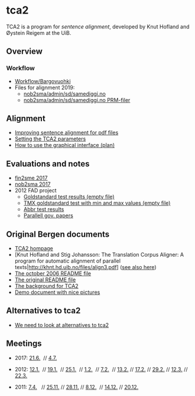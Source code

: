 # tca2

TCA2 is a program for _sentence alignment_, developed by Knut Hofland and Øystein Reigem at the UiB.

## Overview

### Workflow

- [Workflow/Bargovuohki](Bargovuohki.html)
- Files for alignment 2019:
  - [nob2sma/admin/sd/samediggi.no](lists/nobsma_admin_sd_samediggi_no.txt)
  - [nob2sma/admin/sd/samediggi.no PRM-filer](lists/nobsma_admin_sd_samediggi_no_prmfiler.txt)

## Alignment

- [Improving sentence alignment for pdf files](../ling/corpus_improve_alignment.html)
- [Setting the TCA2 parameters](TCA2_parameters.html)
- [How to use the graphical interface (plan)](../ling/corpus_analyze.html)

## Evaluations and notes

- [fin2sme 2017](tca2_fin2smeEvaluation.html)
- [nob2sma 2017](tca2_tests/parallelliseringristen.txt)
- 2012 FAD project
  - [Goldstandard test results (empty file)](../ling/testruns.paragstesting.html)
  - [TMX goldstandard test with min and max values (empty file)](tca2_testruns.paragstesting.html)
  - [Abbr test results](../ling/tca2testing/test_abbr.html)
  - [Parallell gov. papers](../ling/corpus_norwegianwhitepapers.html)

## Original Bergen documents

- [TCA2 hompage](http://gandalf.aksis.uib.no/tca2/)
- [Knut Hofland and Stig Johansson: The Translation Corpus Aligner: A program for automatic alignment of parallel texts|http://khnt.hd.uib.no/files/align3.pdf] ([see also here](page93.pdf))
- [The october 2006 README file](TCA2_readme_061004.txt)
- [The original README file](TCA2_readme.html)
- [The background for TCA2](TCA2_om.pdf)
- [Demo document with nice pictures](TCA2_demo_20050706.pdf)

## Alternatives to tca2

- [We need to look at alternatives to tca2](other_aligners.html)

## Meetings

- 2017: [21.6.](https://divvungiellatekno.github.io/giellalt.uit.no/admin/corpus/Meeting_2017-06-21.html)  //
  [4.7.](https://divvungiellatekno.github.io/giellalt.uit.no/admin/corpus/Meeting_2017-07-04.html)

- 2012:
  [12.1.](https://divvungiellatekno.github.io/giellalt.uit.no/admin/corpus/Meeting_2012-01-12.html)  //
  [19.1.](https://divvungiellatekno.github.io/giellalt.uit.no/admin/corpus/Meeting_2012-01-19.html)  //
  [25.1.](https://divvungiellatekno.github.io/giellalt.uit.no/admin/corpus/Meeting_2012-01-25.html)  //
  [1.2.](https://divvungiellatekno.github.io/giellalt.uit.no/admin/corpus/Meeting_2012-02-01.html)  //
  [7.2.](https://divvungiellatekno.github.io/giellalt.uit.no/admin/corpus/Meeting_2012-02-07.html)  //
  [13.2.](https://divvungiellatekno.github.io/giellalt.uit.no/admin/corpus/Meeting_2012-02-13.html) //
  [17.2.](https://divvungiellatekno.github.io/giellalt.uit.no/admin/corpus/Meeting_2012-02-17.html) //
  [29.2.](https://divvungiellatekno.github.io/giellalt.uit.no/admin/corpus/Meeting_2012-02-29.html) //
  [12.3.](https://divvungiellatekno.github.io/giellalt.uit.no/admin/corpus/Meeting_2012-03-12.html) //
  [22.3.](https://divvungiellatekno.github.io/giellalt.uit.no/admin/corpus/Meeting_2012-03-22.html)
- 2011:
  [7.4.](https://divvungiellatekno.github.io/giellalt.uit.no/admin/corpus/Meeting_2011-04-07.html)   //
  [25.11.](https://divvungiellatekno.github.io/giellalt.uit.no/admin/corpus/Meeting_2011-11-25.html) //
  [28.11.](https://divvungiellatekno.github.io/giellalt.uit.no/admin/corpus/Meeting_2011-11-28.html) //
  [8.12.](https://divvungiellatekno.github.io/giellalt.uit.no/admin/corpus/Meeting_2011-12-08.html)  //
  [14.12.](https://divvungiellatekno.github.io/giellalt.uit.no/admin/corpus/Meeting_2011-12-14.html) //
  [20.12.](https://divvungiellatekno.github.io/giellalt.uit.no/admin/corpus/Meeting_2011-12-20.html)
